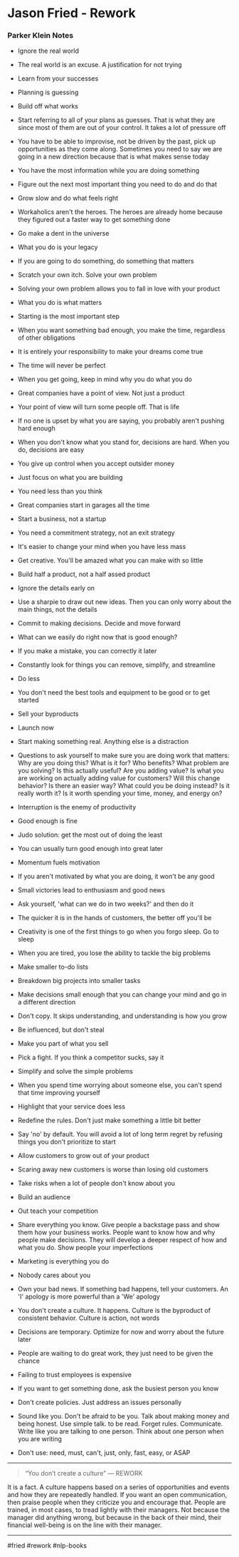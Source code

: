 # Jason Fried - Rework
### Parker Klein Notes
-   Ignore the real world
    
-   The real world is an excuse. A justification for not trying
    
-   Learn from your successes
    
-   Planning is guessing
    
-   Build off what works
    
-   Start referring to all of your plans as guesses. That is what they are since most of them are out of your control. It takes a lot of pressure off
    
-   You have to be able to improvise, not be driven by the past, pick up opportunities as they come along. Sometimes you need to say we are going in a new direction because that is what makes sense today
    
-   You have the most information while you are doing something
    
-   Figure out the next most important thing you need to do and do that
    
-   Grow slow and do what feels right
    
-   Workaholics aren't the heroes. The heroes are already home because they figured out a faster way to get something done
    
-   Go make a dent in the universe
    
-   What you do is your legacy
    
-   If you are going to do something, do something that matters
    
-   Scratch your own itch. Solve your own problem
    
-   Solving your own problem allows you to fall in love with your product
    
-   What you do is what matters
    
-   Starting is the most important step
    
-   When you want something bad enough, you make the time, regardless of other obligations
    
-   It is entirely your responsibility to make your dreams come true
    
-   The time will never be perfect
    
-   When you get going, keep in mind why you do what you do
    
-   Great companies have a point of view. Not just a product
    
-   Your point of view will turn some people off. That is life
    
-   If no one is upset by what you are saying, you probably aren't pushing hard enough
    
-   When you don't know what you stand for, decisions are hard. When you do, decisions are easy
    
-   You give up control when you accept outsider money
    
-   Just focus on what you are building
    
-   You need less than you think
    
-   Great companies start in garages all the time
    
-   Start a business, not a startup
    
-   You need a commitment strategy, not an exit strategy
    
-   It's easier to change your mind when you have less mass
    
-   Get creative. You'll be amazed what you can make with so little
    
-   Build half a product, not a half assed product
    
-   Ignore the details early on
    
-   Use a sharpie to draw out new ideas. Then you can only worry about the main things, not the details
    
-   Commit to making decisions. Decide and move forward
    
-   What can we easily do right now that is good enough?
    
-   If you make a mistake, you can correctly it later
    
-   Constantly look for things you can remove, simplify, and streamline
    
-   Do less
    
-   You don't need the best tools and equipment to be good or to get started
    
-   Sell your byproducts
    
-   Launch now
    
-   Start making something real. Anything else is a distraction
    
-   Questions to ask yourself to make sure you are doing work that matters: Why are you doing this? What is it for? Who benefits? What problem are you solving? Is this actually useful? Are you adding value? Is what you are working on actually adding value for customers? Will this change behavior? Is there an easier way? What could you be doing instead? Is it really worth it? Is it worth spending your time, money, and energy on?
    
-   Interruption is the enemy of productivity
    
-   Good enough is fine
    
-   Judo solution: get the most out of doing the least
    
-   You can usually turn good enough into great later
    
-   Momentum fuels motivation
    
-   If you aren't motivated by what you are doing, it won't be any good
    
-   Small victories lead to enthusiasm and good news
    
-   Ask yourself, 'what can we do in two weeks?' and then do it
    
-   The quicker it is in the hands of customers, the better off you'll be
    
-   Creativity is one of the first things to go when you forgo sleep. Go to sleep
    
-   When you are tired, you lose the ability to tackle the big problems
    
-   Make smaller to-do lists
    
-   Breakdown big projects into smaller tasks
    
-   Make decisions small enough that you can change your mind and go in a different direction
    
-   Don't copy. It skips understanding, and understanding is how you grow
    
-   Be influenced, but don't steal
    
-   Make you part of what you sell
    
-   Pick a fight. If you think a competitor sucks, say it
    
-   Simplify and solve the simple problems
    
-   When you spend time worrying about someone else, you can't spend that time improving yourself
    
-   Highlight that your service does less
    
-   Redefine the rules. Don't just make something a little bit better
    
-   Say 'no' by default. You will avoid a lot of long term regret by refusing things you don't prioritize to start
    
-   Allow customers to grow out of your product
    
-   Scaring away new customers is worse than losing old customers
    
-   Take risks when a lot of people don't know about you
    
-   Build an audience
    
-   Out teach your competition
    
-   Share everything you know. Give people a backstage pass and show them how your business works. People want to know how and why people make decisions. They will develop a deeper respect of how and what you do. Show people your imperfections
    
-   Marketing is everything you do
    
-   Nobody cares about you
    
-   Own your bad news. If something bad happens, tell your customers. An 'I' apology is more powerful than a 'We' apology
    
-   You don't create a culture. It happens. Culture is the byproduct of consistent behavior. Culture is action, not words
    
-   Decisions are temporary. Optimize for now and worry about the future later
    
-   People are waiting to do great work, they just need to be given the chance
    
-   Failing to trust employees is expensive
    
-   If you want to get something done, ask the busiest person you know
    
-   Don't create policies. Just address an issues personally
    
-   Sound like you. Don't be afraid to be you. Talk about making money and being honest. Use simple talk. to be read. Forget rules. Communicate. Write like you are talking to one person. Think about one person when you are writing
    
-   Don't use: need, must, can't, just, only, fast, easy, or ASAP
***
> “You don’t create a culture” — REWORK

It is a fact. A culture happens based on a series of opportunities and events and how they are repeatedly handled. If you want an open communication, then praise people when they criticize you and encourage that. People are trained, in most cases, to tread lightly with their managers. Not because the manager did anything wrong, but because in the back of their mind, their financial well-being is on the line with their manager.
***

#fried
#rework
#nlp-books 